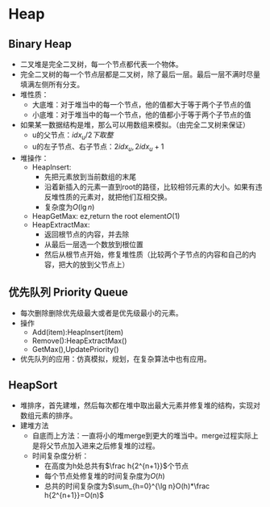# Heap

## Binary Heap
+ 二叉堆是完全二叉树，每一个节点都代表一个物体。
+ 完全二叉树的每一个节点层都是二叉树，除了最后一层。最后一层不满时尽量填满左侧所有分支。
+ 堆性质：
  + 大底堆：对于堆当中的每一个节点，他的值都大于等于两个子节点的值
  + 小底堆：对于堆当中的每一个节点，他的值都小于等于两个子节点的值
+ 如果某一数据结构是堆，那么可以用数组来模拟。（由完全二叉树来保证）
  + u的父节点：$idx_u/2下取整$
  + u的左子节点、右子节点：$2idx_u,2idx_u+1$
+ 堆操作：
  + HeapInsert:
    + 先把元素放到当前数组的末尾
    + 沿着新插入的元素一直到root的路径，比较相邻元素的大小。如果有违反堆性质的元素对，就把他们互相交换。
    + 复杂度为$O(\lg n)$
  + HeapGetMax: ez,return the root element$O(1)$
  + HeapExtractMax:
    + 返回根节点的内容，并去除
    + 从最后一层选一个数放到根位置
    + 然后从根节点开始，修复堆性质（比较两个子节点的内容和自己的内容，把大的放到父节点上）

## 优先队列 Priority Queue
+ 每次删除删除优先级最大或者是优先级最小的元素。
+ 操作
  + Add(item):HeapInsert(item)
  + Remove():HeapExtractMax()
  + GetMax(),UpdatePriority()
+ 优先队列的应用：仿真模拟，规划，在复杂算法中也有应用。


## HeapSort
+ 堆排序，首先建堆，然后每次都在堆中取出最大元素并修复堆的结构，实现对数组元素的排序。
+ 建堆方法
  + 自底而上方法：一直将小的堆merge到更大的堆当中。merge过程实际上是将父节点加入进来之后修复堆的过程。
  + 时间复杂度分析：
    + 在高度为h处总共有$\frac h{2^{n+1}}$个节点
    + 每个节点处修复堆的时间复杂度为$O(h)$
    + 总共的时间复杂度为$\sum_{h=0}^{\lg n}O(h)*\frac h{2^{n+1}}=O(n)$